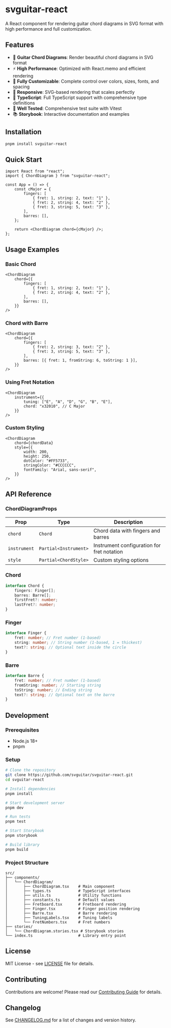 # svguitar-react

A React component for rendering guitar chord diagrams in SVG format with high performance and full customization.

## Features

- 🎸 **Guitar Chord Diagrams**: Render beautiful chord diagrams in SVG format
- ⚡ **High Performance**: Optimized with React.memo and efficient rendering
- 🎨 **Fully Customizable**: Complete control over colors, sizes, fonts, and spacing
- 📱 **Responsive**: SVG-based rendering that scales perfectly
- 🔧 **TypeScript**: Full TypeScript support with comprehensive type definitions
- 🧪 **Well Tested**: Comprehensive test suite with Vitest
- 📚 **Storybook**: Interactive documentation and examples

## Installation

```bash
pnpm install svguitar-react
```

## Quick Start

```tsx
import React from "react";
import { ChordDiagram } from "svguitar-react";

const App = () => {
	const cMajor = {
		fingers: [
			{ fret: 1, string: 2, text: "1" },
			{ fret: 2, string: 4, text: "2" },
			{ fret: 3, string: 5, text: "3" },
		],
		barres: [],
	};

	return <ChordDiagram chord={cMajor} />;
};
```

## Usage Examples

### Basic Chord

```tsx
<ChordDiagram
	chord={{
		fingers: [
			{ fret: 1, string: 2, text: "1" },
			{ fret: 2, string: 4, text: "2" },
		],
		barres: [],
	}}
/>
```

### Chord with Barre

```tsx
<ChordDiagram
	chord={{
		fingers: [
			{ fret: 2, string: 3, text: "2" },
			{ fret: 3, string: 5, text: "3" },
		],
		barres: [{ fret: 1, fromString: 6, toString: 1 }],
	}}
/>
```

### Using Fret Notation

```tsx
<ChordDiagram
	instrument={{
		tuning: ["E", "A", "D", "G", "B", "E"],
		chord: "x32010", // C Major
	}}
/>
```

### Custom Styling

```tsx
<ChordDiagram
	chord={chordData}
	style={{
		width: 200,
		height: 250,
		dotColor: "#FF5733",
		stringColor: "#CCCCCC",
		fontFamily: "Arial, sans-serif",
	}}
/>
```

## API Reference

### ChordDiagramProps

| Prop         | Type                  | Description                                |
| ------------ | --------------------- | ------------------------------------------ |
| `chord`      | `Chord`               | Chord data with fingers and barres         |
| `instrument` | `Partial<Instrument>` | Instrument configuration for fret notation |
| `style`      | `Partial<ChordStyle>` | Custom styling options                     |

### Chord

```typescript
interface Chord {
	fingers: Finger[];
	barres: Barre[];
	firstFret?: number;
	lastFret?: number;
}
```

### Finger

```typescript
interface Finger {
	fret: number; // Fret number (1-based)
	string: number; // String number (1-based, 1 = thickest)
	text?: string; // Optional text inside the circle
}
```

### Barre

```typescript
interface Barre {
	fret: number; // Fret number (1-based)
	fromString: number; // Starting string
	toString: number; // Ending string
	text?: string; // Optional text on the barre
}
```

## Development

### Prerequisites

- Node.js 18+
- pnpm

### Setup

```bash
# Clone the repository
git clone https://github.com/svguitar/svguitar-react.git
cd svguitar-react

# Install dependencies
pnpm install

# Start development server
pnpm dev

# Run tests
pnpm test

# Start Storybook
pnpm storybook

# Build library
pnpm build
```

### Project Structure

```
src/
├── components/
│   └── ChordDiagram/
│       ├── ChordDiagram.tsx    # Main component
│       ├── types.ts            # TypeScript interfaces
│       ├── utils.ts            # Utility functions
│       ├── constants.ts        # Default values
│       ├── Fretboard.tsx       # Fretboard rendering
│       ├── Finger.tsx          # Finger position rendering
│       ├── Barre.tsx           # Barre rendering
│       ├── TuningLabels.tsx    # Tuning labels
│       └── FretNumbers.tsx     # Fret numbers
├── stories/
│   └── ChordDiagram.stories.tsx # Storybook stories
└── index.ts                    # Library entry point
```

## License

MIT License - see [LICENSE](LICENSE) file for details.

## Contributing

Contributions are welcome! Please read our [Contributing Guide](CONTRIBUTING.md) for details.

## Changelog

See [CHANGELOG.md](CHANGELOG.md) for a list of changes and version history.
